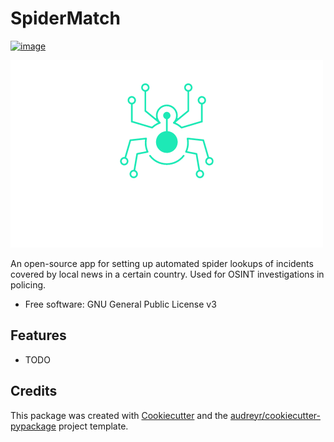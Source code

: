 SpiderMatch
===========

[![image](https://img.shields.io/pypi/v/spidermatch.svg)](https://pypi.python.org/pypi/spidermatch)

![](spidermatch/assets/logo.png)

An open-source app for setting up automated spider lookups of incidents
covered by local news in a certain country. Used for OSINT
investigations in policing.

-   Free software: GNU General Public License v3

Features
--------

-   TODO

Credits
-------

This package was created with
[Cookiecutter](https://github.com/audreyr/cookiecutter) and the
[audreyr/cookiecutter-pypackage](https://github.com/audreyr/cookiecutter-pypackage)
project template.
